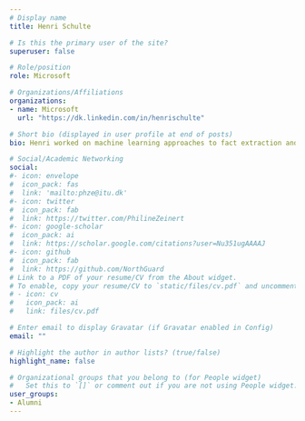 ```yaml
---
# Display name
title: Henri Schulte

# Is this the primary user of the site?
superuser: false

# Role/position
role: Microsoft

# Organizations/Affiliations
organizations:
- name: Microsoft
  url: "https://dk.linkedin.com/in/henrischulte"

# Short bio (displayed in user profile at end of posts)
bio: Henri worked on machine learning approaches to fact extraction and verification in data-sparse environments.

# Social/Academic Networking
social:
#- icon: envelope
#  icon_pack: fas
#  link: 'mailto:phze@itu.dk'
#- icon: twitter
#  icon_pack: fab
#  link: https://twitter.com/PhilineZeinert
#- icon: google-scholar
#  icon_pack: ai
#  link: https://scholar.google.com/citations?user=Nu351ugAAAAJ
#- icon: github
#  icon_pack: fab
#  link: https://github.com/NorthGuard
# Link to a PDF of your resume/CV from the About widget.
# To enable, copy your resume/CV to `static/files/cv.pdf` and uncomment the lines below.
# - icon: cv
#   icon_pack: ai
#   link: files/cv.pdf

# Enter email to display Gravatar (if Gravatar enabled in Config)
email: ""

# Highlight the author in author lists? (true/false)
highlight_name: false

# Organizational groups that you belong to (for People widget)
#   Set this to `[]` or comment out if you are not using People widget.
user_groups:
- Alumni
---
```


